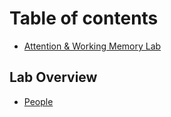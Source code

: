 # Table of contents

* [Attention & Working Memory Lab](README.md)

## Lab Overview

* [People](lab-overview/people.md)
